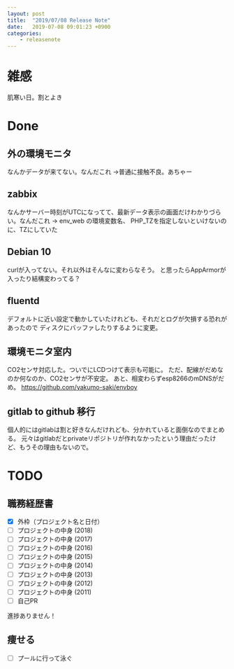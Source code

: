 ```yaml
---
layout: post
title:  "2019/07/08 Release Note"
date:   2019-07-08 09:01:23 +0900
categories:
    - releasenote
---
```

# 雑感

肌寒い日。割とよき

# Done

## 外の環境モニタ

なんかデータが来てない。なんだこれ
→普通に接触不良。あちゃー

## zabbix

なんかサーバー時刻がUTCになってて、最新データ表示の画面だけわかりづらい。なんだこれ
→ env_web の環境変数名、 PHP_TZを指定しないといけないのに、TZにしていた

## Debian 10

curlが入ってない。それ以外はそんなに変わらなそう。
と思ったらAppArmorが入ったり結構変わってる？

## fluentd

デフォルトに近い設定で動かしていたけれども、それだとログが欠損する恐れがあったので
ディスクにバッファしたりするように変更。

## 環境モニタ室内

CO2センサ対応した。ついでにLCDつけて表示も可能に。
ただ、配線がだめなのか何なのか、CO2センサが不安定。
あと、相変わらずesp8266のmDNSがだめ。
https://github.com/yakumo-saki/envboy

## gitlab to github 移行

個人的にはgitlabは割と好きなんだけれども、分かれていると面倒なのでまとめる。
元々はgitlabだとprivateリポジトリが作れなかったという理由だったけど、もうその理由もないので。

# TODO 

## 職務経歴書

- [x] 外枠（プロジェクト名と日付）
- [ ] プロジェクトの中身 (2018)
- [ ] プロジェクトの中身 (2017)
- [ ] プロジェクトの中身 (2016)
- [ ] プロジェクトの中身 (2015)
- [ ] プロジェクトの中身 (2014)
- [ ] プロジェクトの中身 (2013)
- [ ] プロジェクトの中身 (2012)
- [ ] プロジェクトの中身 (2011)
- [ ] 自己PR

進捗ありません！

## 痩せる

- [ ] プールに行って泳ぐ

